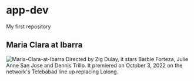# app-dev
My first repository
## Maria Clara at Ibarra
![Maria-Clara-at-Ibarra](https://github.com/Sicoyprincess/app-dev/assets/132191196/f894bca2-d084-44e0-996d-44ccc7247c75)
Directed by Zig Dulay, it stars Barbie Forteza, Julie Anne San Jose and Dennis Trillo. It premiered on October 3, 2022 on the network's Telebabad line up replacing Lolong. 

